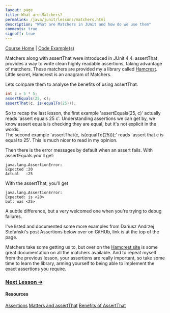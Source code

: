 ```yaml
---
layout: page
title: What are Matchers?
permalink: /java/junit/lessons/matchers.html
description: "What are Matchers in JUnit and how do we use them"
comments: true
signoff: true
---
```

[Course Home](../../course) \| [Code Example(s)]()

Matchers along with assertThat were introduced in JUnit 4.4. assertThat provides a way to write clean highly readable assertions, taking advantage of matchers. These matchers are provided my a library called [Hamcrest](http://hamcrest.org/JavaHamcrest/). Little secret, Hamcrest is an anagram of Matchers.

Lets compare them to analyse the benefits of using assertThat.

```java
int c = 5 * 5;
assertEquals(25, c);
assertThat(c, is(equalTo(25)));
```
So to recap the last lesson, the first example 'assertEquals(25, c)' actually reads 'assert equals <expected> 25 <actual> c'. Understanding assertions we can get by, we know assert equals is checking they are equal, but it's not explicit in the words.  
The second example 'assertThat(c, is(equalTo(25)));' reads 'assert that <actual> c is equal to <expected> 25'. This is much nicer to read in my opinion.

Then there is the error messages by default when an assert fails. With assertEquals you'll get:
```text
java.lang.AssertionError:
Expected :20
Actual   :25
```
With the assertThat, you'll get
```text
java.lang.AssertionError:
Expected: is <20>
but: was <25>
```
A subtle difference, but a very welcomed one when you're trying to debug failures.

I've listed and documented some more examples from Dariusz Andrzej Stefański's post Assertions below over on GitHUb, link is at the top of the page.

Matchers take some getting us to, but over on the [Hamcrest site](https://code.google.com/archive/p/hamcrest/wikis/Tutorial.wiki) is some great documentation on all the matchers available. And to repeat myself from the previous lesson, your assertions are really important, so take some time to learn the library, arming yourself to being able to implement the exact assertions you require.

### [Next Lesson &#10132;](../lessons/runningtests)

#### Resources
[Assertions](https://github.com/junit-team/junit4/wiki/Assertions)
[Matters and assertThat](https://github.com/junit-team/junit4/wiki/Matchers-and-assertthat)
[Benefits of AssertThat](https://objectpartners.com/2013/09/18/the-benefits-of-using-assertthat-over-other-assert-methods-in-unit-tests/)